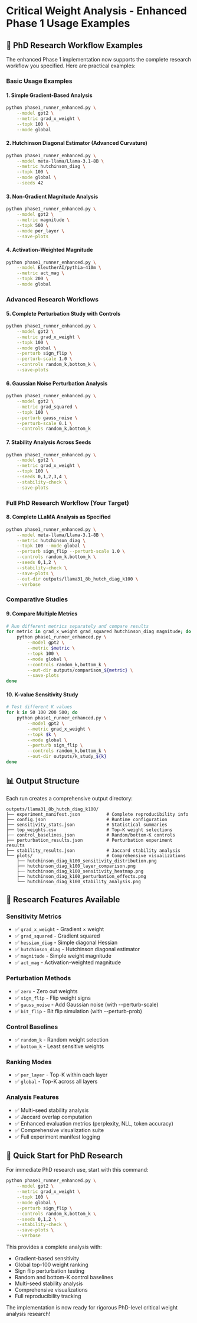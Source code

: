 # Critical Weight Analysis - Enhanced Phase 1 Usage Examples

## 🎯 PhD Research Workflow Examples

The enhanced Phase 1 implementation now supports the complete research workflow you specified. Here are practical examples:

### Basic Usage Examples

#### 1. Simple Gradient-Based Analysis
```bash
python phase1_runner_enhanced.py \
    --model gpt2 \
    --metric grad_x_weight \
    --topk 100 \
    --mode global
```

#### 2. Hutchinson Diagonal Estimator (Advanced Curvature)
```bash
python phase1_runner_enhanced.py \
    --model meta-llama/Llama-3.1-8B \
    --metric hutchinson_diag \
    --topk 100 \
    --mode global \
    --seeds 42
```

#### 3. Non-Gradient Magnitude Analysis
```bash
python phase1_runner_enhanced.py \
    --model gpt2 \
    --metric magnitude \
    --topk 500 \
    --mode per_layer \
    --save-plots
```

#### 4. Activation-Weighted Magnitude
```bash
python phase1_runner_enhanced.py \
    --model EleutherAI/pythia-410m \
    --metric act_mag \
    --topk 200 \
    --mode global
```

### Advanced Research Workflows

#### 5. Complete Perturbation Study with Controls
```bash
python phase1_runner_enhanced.py \
    --model gpt2 \
    --metric grad_x_weight \
    --topk 100 \
    --mode global \
    --perturb sign_flip \
    --perturb-scale 1.0 \
    --controls random_k,bottom_k \
    --save-plots
```

#### 6. Gaussian Noise Perturbation Analysis
```bash
python phase1_runner_enhanced.py \
    --model gpt2 \
    --metric grad_squared \
    --topk 100 \
    --perturb gauss_noise \
    --perturb-scale 0.1 \
    --controls random_k,bottom_k
```

#### 7. Stability Analysis Across Seeds
```bash
python phase1_runner_enhanced.py \
    --model gpt2 \
    --metric grad_x_weight \
    --topk 100 \
    --seeds 0,1,2,3,4 \
    --stability-check \
    --save-plots
```

### Full PhD Research Workflow (Your Target)

#### 8. Complete LLaMA Analysis as Specified
```bash
python phase1_runner_enhanced.py \
    --model meta-llama/Llama-3.1-8B \
    --metric hutchinson_diag \
    --topk 100 --mode global \
    --perturb sign_flip --perturb-scale 1.0 \
    --controls random_k,bottom_k \
    --seeds 0,1,2 \
    --stability-check \
    --save-plots \
    --out-dir outputs/llama31_8b_hutch_diag_k100 \
    --verbose
```

### Comparative Studies

#### 9. Compare Multiple Metrics
```bash
# Run different metrics separately and compare results
for metric in grad_x_weight grad_squared hutchinson_diag magnitude; do
    python phase1_runner_enhanced.py \
        --model gpt2 \
        --metric $metric \
        --topk 100 \
        --mode global \
        --controls random_k,bottom_k \
        --out-dir outputs/comparison_${metric} \
        --save-plots
done
```

#### 10. K-value Sensitivity Study
```bash
# Test different K values
for k in 50 100 200 500; do
    python phase1_runner_enhanced.py \
        --model gpt2 \
        --metric grad_x_weight \
        --topk $k \
        --mode global \
        --perturb sign_flip \
        --controls random_k,bottom_k \
        --out-dir outputs/k_study_${k}
done
```

## 📊 Output Structure

Each run creates a comprehensive output directory:

```
outputs/llama31_8b_hutch_diag_k100/
├── experiment_manifest.json          # Complete reproducibility info
├── config.json                       # Runtime configuration
├── sensitivity_stats.json            # Statistical summaries
├── top_weights.csv                   # Top-K weight selections
├── control_baselines.json            # Random/bottom-K controls
├── perturbation_results.json         # Perturbation experiment results
├── stability_results.json            # Jaccard stability analysis
└── plots/                            # Comprehensive visualizations
    ├── hutchinson_diag_k100_sensitivity_distribution.png
    ├── hutchinson_diag_k100_layer_comparison.png
    ├── hutchinson_diag_k100_sensitivity_heatmap.png
    ├── hutchinson_diag_k100_perturbation_effects.png
    └── hutchinson_diag_k100_stability_analysis.png
```

## 🔬 Research Features Available

### Sensitivity Metrics
- ✅ `grad_x_weight` - Gradient × weight
- ✅ `grad_squared` - Gradient squared  
- ✅ `hessian_diag` - Simple diagonal Hessian
- ✅ `hutchinson_diag` - Hutchinson diagonal estimator
- ✅ `magnitude` - Simple weight magnitude
- ✅ `act_mag` - Activation-weighted magnitude

### Perturbation Methods
- ✅ `zero` - Zero out weights
- ✅ `sign_flip` - Flip weight signs
- ✅ `gauss_noise` - Add Gaussian noise (with --perturb-scale)
- ✅ `bit_flip` - Bit flip simulation (with --perturb-prob)

### Control Baselines
- ✅ `random_k` - Random weight selection
- ✅ `bottom_k` - Least sensitive weights

### Ranking Modes
- ✅ `per_layer` - Top-K within each layer
- ✅ `global` - Top-K across all layers

### Analysis Features
- ✅ Multi-seed stability analysis
- ✅ Jaccard overlap computation
- ✅ Enhanced evaluation metrics (perplexity, NLL, token accuracy)
- ✅ Comprehensive visualization suite
- ✅ Full experiment manifest logging

## 🚀 Quick Start for PhD Research

For immediate PhD research use, start with this command:

```bash
python phase1_runner_enhanced.py \
    --model gpt2 \
    --metric grad_x_weight \
    --topk 100 \
    --mode global \
    --perturb sign_flip \
    --controls random_k,bottom_k \
    --seeds 0,1,2 \
    --stability-check \
    --save-plots \
    --verbose
```

This provides a complete analysis with:
- Gradient-based sensitivity
- Global top-100 weight ranking
- Sign flip perturbation testing
- Random and bottom-K control baselines
- Multi-seed stability analysis
- Comprehensive visualizations
- Full reproducibility tracking

The implementation is now ready for rigorous PhD-level critical weight analysis research!
